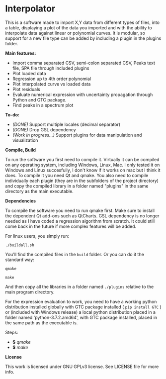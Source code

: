 # Interpolator
This is a software made to import X,Y data from different types of files, into a table, displaying a plot of the data you imported and with the ability to interpolate data against linear or polynomial curves.
It is modular, so support for a new file type can be added by including a plugin in the plugins folder.

**Main features:**
* Import comma separated CSV, semi-colon separated CSV, Peaks text file, SPA file through included plugins
* Plot loaded data
* Regression up to 4th order polynomial
* Plot interpolated curve vs loaded data
* Plot residuals
* Evaluate numerical expression with uncertainty propagation through Python and GTC package.
* Find peaks in a spectrum plot

**To-do:**
* *(DONE)* Support multiple locales (decimal separator)
* *(DONE)* Drop GSL dependency
* *(Work in progress...)* Support plugins for data manipulation and visualization

**Compile, Build**

To run the software you first need to compile it.
Virtually it can be compiled on any operating system, including Windows, Linux, Mac. I only tested it on Windows and Linux succesfully, I don't know if it works on mac but I think it does.
To compile it you need Qt and qmake. You also need to compile individually each plugin (they are in the subfolders of the project directory) and copy the compiled library in a folder named "plugins" in the same directory as the main executable.

**Dependencies**

To compile the software you need to run qmake first. Make sure to install the dependent Qt add-ons such as QtCharts.
GSL dependency is no longer needed as I have coded a regression algorithm from scratch. It could still come back in the future if more complex features will be added.

For linux users, you simply run:

`./buildall.sh`

You'll find the compiled files in the `build` folder.
Or you can do it the standard way:

`qmake`

`make`

And then copy all the libraries in a folder named `./plugins` relative to the main program directory.

For the expression evaluation to work, you need to have a working python distribution installed globally with GTC package installed ( `pip install GTC` ) or (included with Windows release) a local python distribution placed in a folder named 'python-3.7.2.amd64', with GTC package installed, placed in the same path as the executable is.

Steps:
- **$** *qmake*
- **$** *make*

**License**

This work is licensed under GNU GPLv3 license. See LICENSE file for more info.
